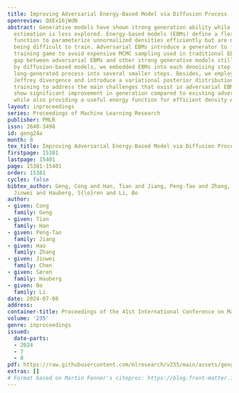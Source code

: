 ```yaml
---
title: Improving Adversarial Energy-Based Model via Diffusion Process
openreview: QXEx16jWdN
abstract: Generative models have shown strong generation ability while efficient likelihood
  estimation is less explored. Energy-based models (EBMs) define a flexible energy
  function to parameterize unnormalized densities efficiently but are notorious for
  being difficult to train. Adversarial EBMs introduce a generator to form a minimax
  training game to avoid expensive MCMC sampling used in traditional EBMs, but a noticeable
  gap between adversarial EBMs and other strong generative models still exists. Inspired
  by diffusion-based models, we embedded EBMs into each denoising step to split a
  long-generated process into several smaller steps. Besides, we employ a symmetric
  Jeffrey divergence and introduce a variational posterior distribution for the generator’s
  training to address the main challenges that exist in adversarial EBMs. Our experiments
  show significant improvement in generation compared to existing adversarial EBMs,
  while also providing a useful energy function for efficient density estimation.
layout: inproceedings
series: Proceedings of Machine Learning Research
publisher: PMLR
issn: 2640-3498
id: geng24a
month: 0
tex_title: Improving Adversarial Energy-Based Model via Diffusion Process
firstpage: 15381
lastpage: 15401
page: 15381-15401
order: 15381
cycles: false
bibtex_author: Geng, Cong and Han, Tian and Jiang, Peng-Tao and Zhang, Hao and Chen,
  Jinwei and Hauberg, S{\o}ren and Li, Bo
author:
- given: Cong
  family: Geng
- given: Tian
  family: Han
- given: Peng-Tao
  family: Jiang
- given: Hao
  family: Zhang
- given: Jinwei
  family: Chen
- given: Søren
  family: Hauberg
- given: Bo
  family: Li
date: 2024-07-08
address:
container-title: Proceedings of the 41st International Conference on Machine Learning
volume: '235'
genre: inproceedings
issued:
  date-parts:
  - 2024
  - 7
  - 8
pdf: https://raw.githubusercontent.com/mlresearch/v235/main/assets/geng24a/geng24a.pdf
extras: []
# Format based on Martin Fenner's citeproc: https://blog.front-matter.io/posts/citeproc-yaml-for-bibliographies/
---
```


